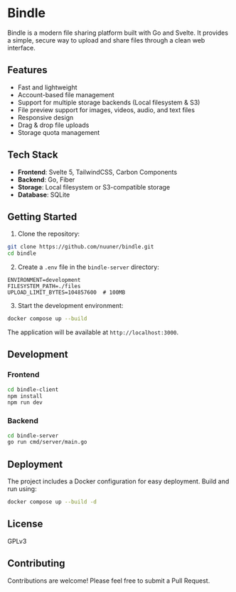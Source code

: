 # Bindle

Bindle is a modern file sharing platform built with Go and Svelte. It provides a simple, secure way to upload and share files through a clean web interface.

## Features

- Fast and lightweight
- Account-based file management
- Support for multiple storage backends (Local filesystem & S3)
- File preview support for images, videos, audio, and text files
- Responsive design
- Drag & drop file uploads
- Storage quota management

## Tech Stack

- **Frontend**: Svelte 5, TailwindCSS, Carbon Components
- **Backend**: Go, Fiber
- **Storage**: Local filesystem or S3-compatible storage
- **Database**: SQLite

## Getting Started

1. Clone the repository:
```bash
git clone https://github.com/nuuner/bindle.git
cd bindle
```

2. Create a `.env` file in the `bindle-server` directory:
```env
ENVIRONMENT=development
FILESYSTEM_PATH=./files
UPLOAD_LIMIT_BYTES=104857600  # 100MB
```

3. Start the development environment:
```bash
docker compose up --build
```

The application will be available at `http://localhost:3000`.

## Development

### Frontend

```bash
cd bindle-client
npm install
npm run dev
```

### Backend

```bash
cd bindle-server
go run cmd/server/main.go
```

## Deployment

The project includes a Docker configuration for easy deployment. Build and run using:

```bash
docker compose up --build -d
```

## License

GPLv3

## Contributing

Contributions are welcome! Please feel free to submit a Pull Request.